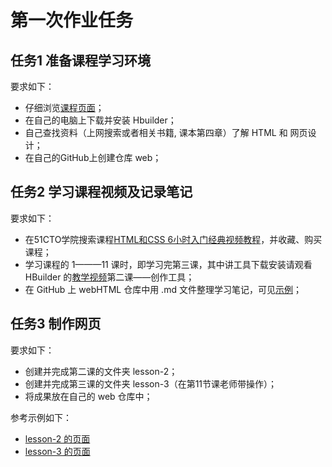 # 第一次作业任务

## 任务1 准备课程学习环境

要求如下：
- 仔细浏览[课程页面](readme.md)；
- 在自己的电脑上下载并安装 Hbuilder；
- 自己查找资料（上网搜索或者相关书籍, 课本第四章）了解 HTML 和 网页设计；
- 在自己的GitHub上创建仓库 web；

## 任务2 学习课程视频及记录笔记

要求如下：
- 在51CTO学院搜索课程[HTML和CSS 6小时入门经典视频教程](http://edu.51cto.com/course/course_id-3116.html)，并收藏、购买课程；
- 学习课程的 1———11 课时，即学习完第三课，其中讲工具下载安装请观看 HBuilder 的[教学视频](http://edu.51cto.com/course/course_id-8043.html)第二课——创作工具；
- 在 GitHub 上 webHTML 仓库中用 .md 文件整理学习笔记，可见[示例](demo/note1.md)；

## 任务3 制作网页

要求如下：
- 创建并完成第二课的文件夹 lesson-2；
- 创建并完成第三课的文件夹 lesson-3（在第11节课老师带操作）；
- 将成果放在自己的 web 仓库中；

参考示例如下：
- [lesson-2 的页面](demo/lesson-2)
- [lesson-3 的页面](demo/lesson-3)
